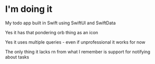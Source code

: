 #  I'm doing it

My todo app built in Swift using SwiftUI and SwiftData

Yes it has that pondering orb thing as an icon

Yes it uses multiple queries - even if unprofessional it works for now

The only thing it lacks rn from what I remember is support for notifying about tasks
